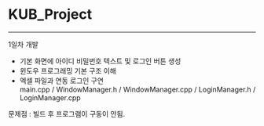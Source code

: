 <h1> KUB_Project </h1>
<hr>

1일차 개발
- 기본 화면에 아이디 비밀번호 텍스트 및 로그인 버튼 생성
- 윈도우 프로그래밍 기본 구조 이해
- 엑셀 파일과 연동 로그인 구연 <br>
main.cpp / WindowManager.h / WindowManager.cpp / LoginManager.h / LoginManager.cpp

문제점 : 빌드 후 프로그램이 구동이 안됨.
